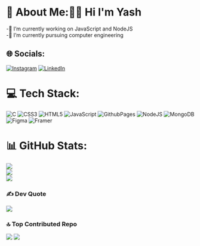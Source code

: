 # 💫 About Me:👋🏻 Hi I'm Yash
-🔭 I’m currently working on JavaScript and NodeJS <br>-🏫 I’m currently pursuing computer engineering
## 🌐 Socials:
[![Instagram](https://img.shields.io/badge/Instagram-%23E4405F.svg?logo=Instagram&logoColor=white)](https://instagram.com/_yash_1975) [![LinkedIn](https://img.shields.io/badge/LinkedIn-%230077B5.svg?logo=linkedin&logoColor=white)](https://www.linkedin.com/in/yash-prajapati-261ab7252/) 
# 💻 Tech Stack:
![C](https://img.shields.io/badge/c-%2300599C.svg?style=for-the-badge&logo=c&logoColor=white) ![CSS3](https://img.shields.io/badge/css3-%231572B6.svg?style=for-the-badge&logo=css3&logoColor=white) ![HTML5](https://img.shields.io/badge/html5-%23E34F26.svg?style=for-the-badge&logo=html5&logoColor=white) ![JavaScript](https://img.shields.io/badge/javascript-%23323330.svg?style=for-the-badge&logo=javascript&logoColor=%23F7DF1E) ![GithubPages](https://img.shields.io/badge/github%20pages-121013?style=for-the-badge&logo=github&logoColor=white) ![NodeJS](https://img.shields.io/badge/node.js-6DA55F?style=for-the-badge&logo=node.js&logoColor=white) ![MongoDB](https://img.shields.io/badge/MongoDB-%234ea94b.svg?style=for-the-badge&logo=mongodb&logoColor=white) ![Figma](https://img.shields.io/badge/figma-%23F24E1E.svg?style=for-the-badge&logo=figma&logoColor=white) ![Framer](https://img.shields.io/badge/Framer-black?style=for-the-badge&logo=framer&logoColor=blue)
# 📊 GitHub Stats:
![](https://github-readme-stats.vercel.app/api?username=yashp386&theme=dark&hide_border=false&include_all_commits=false&count_private=false)<br/>
![](https://github-readme-streak-stats.herokuapp.com/?user=yashp386&theme=dark&hide_border=false)<br/>
![](https://github-readme-stats.vercel.app/api/top-langs/?username=yashp386&theme=dark&hide_border=false&include_all_commits=false&count_private=false&layout=compact)
### ✍️ Dev Quote
![](https://quotes-github-readme.vercel.app/api?type=horizontal&theme=radical)
### 🔝 Top Contributed Repo
![](https://github-contributor-stats.vercel.app/api?username=yashp386&limit=5&theme=dark&combine_all_yearly_contributions=true)
[![](https://visitcount.itsvg.in/api?id=yashp386&icon=0&color=0)](https://visitcount.itsvg.in)
<!-- Proudly created with GPRM ( https://gprm.itsvg.in ) -->

